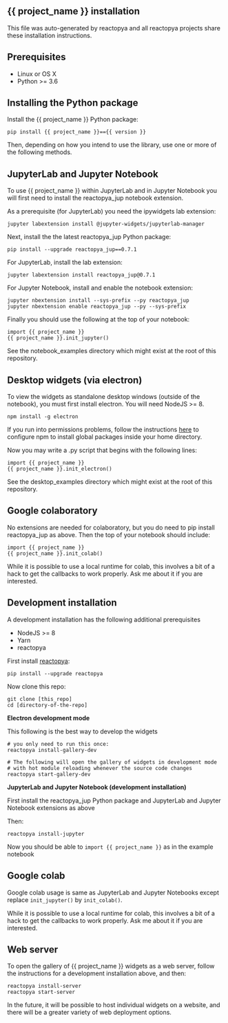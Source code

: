 ## {{ project_name }} installation

This file was auto-generated by reactopya and all reactopya projects share these installation instructions.

## Prerequisites

* Linux or OS X
* Python >= 3.6

## Installing the Python package

Install the {{ project_name }} Python package:

```
pip install {{ project_name }}=={{ version }}
```

Then, depending on how you intend to use the library, use one or more of the following methods.


## JupyterLab and Jupyter Notebook

To use {{ project_name }} within JupyterLab and in Jupyter Notebook you will first need to install the reactopya_jup notebook extension.

As a prerequisite (for JupyterLab) you need the ipywidgets lab extension:

```
jupyter labextension install @jupyter-widgets/jupyterlab-manager
```

Next, install the the latest reactopya_jup Python package:

```
pip install --upgrade reactopya_jup==0.7.1
```

For JupyterLab, install the lab extension:

```
jupyter labextension install reactopya_jup@0.7.1
```

For Jupyter Notebook, install and enable the notebook extension:

```
jupyter nbextension install --sys-prefix --py reactopya_jup
jupyter nbextension enable reactopya_jup --py --sys-prefix
```

Finally you should use the following at the top of your notebook:

```
import {{ project_name }}
{{ project_name }}.init_jupyter()
```

See the notebook_examples directory which might exist at the root of this repository.

## Desktop widgets (via electron)

To view the widgets as standalone desktop windows (outside of the notebook), you must first install electron. You will need NodeJS >= 8.

```
npm install -g electron
```

If you run into permissions problems, follow the instructions [here](https://github.com/sindresorhus/guides/blob/master/npm-global-without-sudo.md) to configure npm to install global packages inside your home directory.

Now you may write a .py script that begins with the following lines:

```
import {{ project_name }}
{{ project_name }}.init_electron()
```

See the desktop_examples directory which might exist at the root of this repository.

## Google colaboratory

No extensions are needed for colaboratory, but you do need to pip install reactopya_jup as above. Then the top of your notebook should include:

```
import {{ project_name }}
{{ project_name }}.init_colab()
```

While it is possible to use a local runtime for colab, this involves a bit of a hack to get the callbacks to work properly. Ask me about it if you are interested.


## Development installation

A development installation has the following additional prerequisites

* NodeJS >= 8
* Yarn
* reactopya

First install [reactopya](https://github.com/flatironinstitute/reactopya):

```
pip install --upgrade reactopya
```

Now clone this repo:

```
git clone [this_repo]
cd [directory-of-the-repo]
```

**Electron development mode**

This following is the best way to develop the widgets

```
# you only need to run this once:
reactopya install-gallery-dev

# The following will open the gallery of widgets in development mode
# with hot module reloading whenever the source code changes
reactopya start-gallery-dev
```

**JupyterLab and Jupyter Notebook (development installation)**

First install the reactopya_jup Python package and JupyterLab and Jupyter Notebook extensions as above

Then:

```
reactopya install-jupyter
```

Now you should be able to `import {{ project_name }}` as in the example notebook

## Google colab

Google colab usage is same as JupyterLab and Jupyter Notebooks except replace `init_jupyter()` by `init_colab()`.

While it is possible to use a local runtime for colab, this involves a bit of a hack to get the callbacks to work properly. Ask me about it if you are interested.

## Web server

To open the gallery of {{ project_name }} widgets as a web server, follow the instructions for a development installation above, and then:

```
reactopya install-server
reactopya start-server
```

In the future, it will be possible to host individual widgets on a website, and there will be a greater variety of web deployment options.
